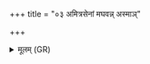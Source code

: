 +++
title = "०३ अमित्रसेनां मघवन्न् अस्माञ्"

+++
<details><summary>मूलम् (GR)</summary>

अमित्रसेनां मघवन्न्  
अस्माञ् छत्रूयताम् अभि ।  
युवं तान् इन्द्र वृत्रहन्न्  
अग्निश् च दहतं प्रति ॥
</details>